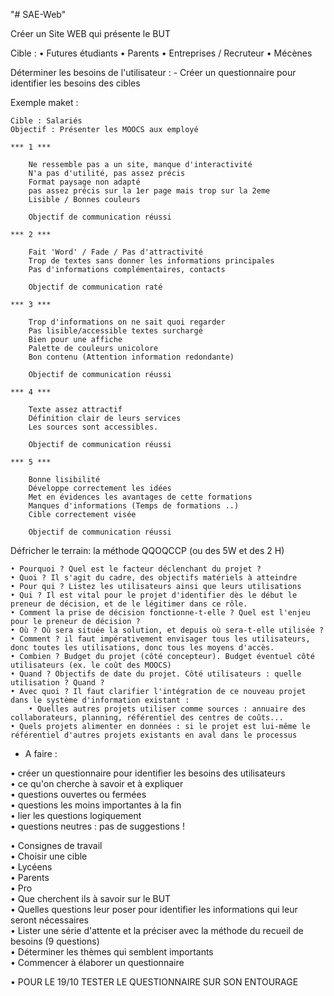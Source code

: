 "# SAE-Web" 

Créer un Site WEB qui présente le BUT

Cible : 
	• Futures étudiants
	• Parents
	• Entreprises / Recruteur
	• Mécènes

Déterminer les besoins de l'utilisateur :
	- Créer un questionnaire pour identifier les besoins des cibles

Exemple maket :

	Cible : Salariés
	Objectif : Présenter les MOOCS aux employé

	*** 1 ***

		Ne ressemble pas a un site, manque d'interactivité
		N'a pas d'utilité, pas assez précis
		Format paysage non adapté
		pas assez précis sur la 1er page mais trop sur la 2eme
		Lisible / Bonnes couleurs

		Objectif de communication réussi

	*** 2 ***

		Fait 'Word' / Fade / Pas d'attractivité
		Trop de textes sans donner les informations principales
		Pas d'informations complémentaires, contacts

		Objectif de communication raté

	*** 3 ***

		Trop d'informations on ne sait quoi regarder
		Pas lisible/accessible textes surchargé
		Bien pour une affiche
		Palette de couleurs unicolore
		Bon contenu (Attention information redondante)

		Objectif de communication réussi

	*** 4 ***

		Texte assez attractif
		Définition clair de leurs services
		Les sources sont accessibles.

		Objectif de communication réussi

	*** 5 ***

		Bonne lisibilité
		Développe correctement les idées
		Met en évidences les avantages de cette formations
		Manques d'informations (Temps de formations ..)
		Cible correctement visée

		Objectif de communication réussi


Défricher le terrain: la méthode QQOQCCP (ou des 5W et des 2 H)

	• Pourquoi ? Quel est le facteur déclenchant du projet ?
	• Quoi ? Il s'agit du cadre, des objectifs matériels à atteindre
	• Pour qui ? Listez les utilisateurs ainsi que leurs utilisations
	• Qui ? Il est vital pour le projet d'identifier dès le début le preneur de décision, et de le légitimer dans ce rôle.
	• Comment la prise de décision fonctionne-t-elle ? Quel est l'enjeu pour le preneur de décision ?
	• Où ? Où sera située la solution, et depuis où sera-t-elle utilisée ?
	• Comment ? il faut impérativement envisager tous les utilisateurs, donc toutes les utilisations, donc tous les moyens d'accès.
	• Combien ? Budget du projet (côté concepteur). Budget éventuel côté utilisateurs (ex. le coût des MOOCS)
	• Quand ? Objectifs de date du projet. Côté utilisateurs : quelle utilisation ? Quand ?
	• Avec quoi ? Il faut clarifier l'intégration de ce nouveau projet dans le système d'information existant :
		• Quelles autres projets utiliser comme sources : annuaire des collaborateurs, planning, référentiel des centres de coûts...
	• Quels projets alimenter en données : si le projet est lui-même le référentiel d'autres projets existants en aval dans le processus


- A faire :

• créer un questionnaire pour identifier les besoins des utilisateurs    
	• ce qu'on cherche à savoir et à expliquer    
	• questions ouvertes ou fermées    
	• questions les moins importantes à la fin   
	• lier les questions logiquement    
	• questions neutres : pas de suggestions !  

• Consignes de travail  
	• Choisir une cible    
		• Lycéens    
		• Parents   
		• Pro     
	• Que cherchent ils à savoir sur le BUT     
	• Quelles questions leur poser pour identifier les informations qui leur seront nécessaires   
	• Lister une série d'attente et la préciser avec la méthode du recueil de besoins (9 questions)  
	• Déterminer les thèmes qui semblent importants   
	• Commencer à élaborer un questionnaire  

• POUR LE 19/10 TESTER LE QUESTIONNAIRE SUR SON ENTOURAGE